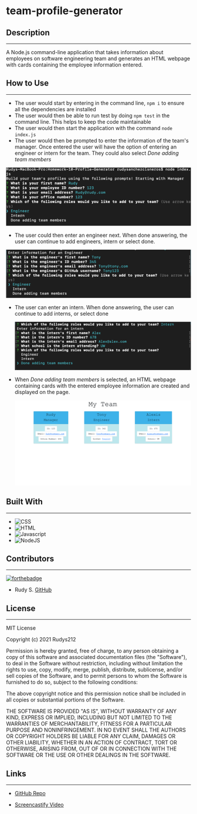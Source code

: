 # **team-profile-generator**

## **Description**  
-------------
A Node.js command-line application that takes information about employees on software engineering team and generates an HTML webpage with cards containing the employee information entered.

 ## **How to Use**
 ---------------
- The user would start by entering in the command line, ```npm i``` to ensure all the dependencies are installed
- The user would then be able to run test by doing ```npm test``` in the command line. This helps to keep the code maintainable
- The user would then start the application with the command ```node index.js```
- The user would then be prompted to enter the information of the team's manager. Once entered the user will have the option of entering an engineer or intern for the team. They could also select _Done adding team members_ 

![Screenshot of the manager questions](./assets/images/managerQs.png)

- The user could then enter an engineer next. When done answering, the user can continue to add engineers, intern or select done.
  
![Screenshot of the engineer questions](./assets/images/engineerQs.png)

- The user can enter an intern. When done answering, the user can continue to add interns, or select done

  ![Screenshot of the intern questions](./assets/images/internQs.png) 

- When _Done adding team members_ is selected, an HTML webpage containing cards with the entered employee information are created and displayed on the page.
  
  ![Screenshot of cards on webpage](./assets/images/cards.png) 

## **Built With**
---------------
- ![CSS](https://img.shields.io/badge/Built%20with-CSS-green)
- ![HTML](https://img.shields.io/badge/Built%20with-HTML-green)
- ![Javascript](https://img.shields.io/badge/Built%20with-Javascrpit-green)
- ![NodeJS](https://img.shields.io/badge/Built%20with-NodeJS-green)

## **Contributors**
--------------------
  [![forthebadge](https://forthebadge.com/images/badges/built-with-love.svg)](https://forthebadge.com)

- Rudy S. [GitHub](https://github.com/Rudys212)

## **License**
--------------------
MIT License

Copyright (c) 2021 Rudys212

Permission is hereby granted, free of charge, to any person obtaining a copy
of this software and associated documentation files (the "Software"), to deal
in the Software without restriction, including without limitation the rights
to use, copy, modify, merge, publish, distribute, sublicense, and/or sell
copies of the Software, and to permit persons to whom the Software is
furnished to do so, subject to the following conditions:

The above copyright notice and this permission notice shall be included in all
copies or substantial portions of the Software.

THE SOFTWARE IS PROVIDED "AS IS", WITHOUT WARRANTY OF ANY KIND, EXPRESS OR
IMPLIED, INCLUDING BUT NOT LIMITED TO THE WARRANTIES OF MERCHANTABILITY,
FITNESS FOR A PARTICULAR PURPOSE AND NONINFRINGEMENT. IN NO EVENT SHALL THE
AUTHORS OR COPYRIGHT HOLDERS BE LIABLE FOR ANY CLAIM, DAMAGES OR OTHER
LIABILITY, WHETHER IN AN ACTION OF CONTRACT, TORT OR OTHERWISE, ARISING FROM,
OUT OF OR IN CONNECTION WITH THE SOFTWARE OR THE USE OR OTHER DEALINGS IN THE
SOFTWARE.

## **Links** 
---------------
- [GitHub Repo](https://github.com/Rudys212/Homework-10-Profile-Generator)

- [Screencastify Video ](https://drive.google.com/file/d/163roqTZej2kjvcLaCmKFnq-5uG_-Sr7A/view)
